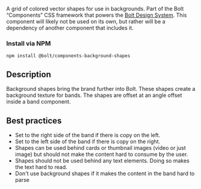 
A grid of colored vector shapes for use in backgrounds. Part of the Bolt “Components” CSS framework that powers the [Bolt Design System](https://www.boltdesignsystem.com).
This component will likely not be used on its own, but rather will be a dependency of another component that includes it.

### Install via NPM
```
npm install @bolt/components-background-shapes
```

## Description
Background shapes bring the brand further into Bolt. These shapes create a background texture for bands. The shapes are offset at an angle offset inside a band component. 

## Best practices
* Set to the right side of the band if there is copy on the left.
* Set to the left side of the band if there is copy on the right.
* Shapes can be used behind cards or thumbnail images (video or just image) but should not make the content hard to consume by the user.
* Shapes should not be used behind any text elements. Doing so makes the text hard to read.
* Don't use background shapes if it makes the content in the band hard to parse

